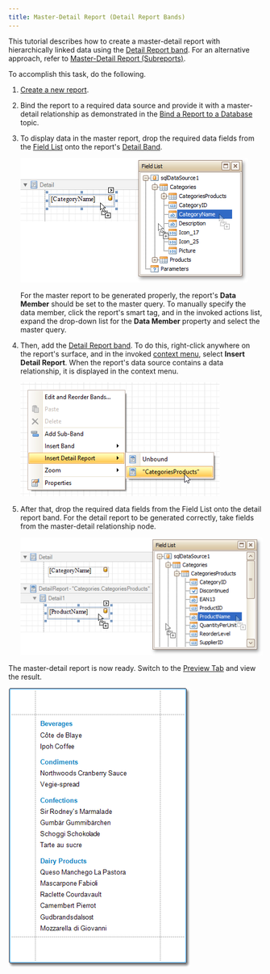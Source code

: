 ```yaml
---
title: Master-Detail Report (Detail Report Bands)
---
```

This tutorial describes how to create a master-detail report with hierarchically linked data using the [Detail Report band](../../../../../../interface-elements-for-desktop/articles/report-designer/report-designer-for-winforms/report-designer-reference/report-bands/detail-report-band-for-master-detail-reports.md). For an alternative approach, refer to [Master-Detail Report (Subreports)](../../../../../../interface-elements-for-desktop/articles/report-designer/report-designer-for-winforms/create-reports/report-types/master-detail-report-(subreports).md).

To accomplish this task, do the following.
1. [Create a new report](../../../../../../interface-elements-for-desktop/articles/report-designer/report-designer-for-winforms/create-reports/basic-operations/create-a-new-report.md).
2. Bind the report to a required data source and provide it with a master-detail relationship as demonstrated in the [Bind a Report to a Database](../../../../../../interface-elements-for-desktop/articles/report-designer/report-designer-for-winforms/create-reports/binding-a-report-to-data/bind-a-report-to-a-database.md) topic.
3. To display data in the master report, drop the required data fields from the [Field List](../../../../../../interface-elements-for-desktop/articles/report-designer/report-designer-for-winforms/report-designer-reference/report-designer-ui/field-list.md) onto the report's [Detail Band](../../../../../../interface-elements-for-desktop/articles/report-designer/report-designer-for-winforms/report-designer-reference/report-bands/detail-band.md).
	
	![eud-win-reports-detail-band-drop-fields](../../../../../images/Img126919.png)
	
	For the master report to be generated properly, the report's **Data Member** should be set to the master query. To manually specify the data member, click the report's smart tag, and in the invoked actions list, expand the drop-down list for the **Data Member** property and select the master query.
4. Then, add the [Detail Report band](../../../../../../interface-elements-for-desktop/articles/report-designer/report-designer-for-winforms/report-designer-reference/report-bands/detail-report-band-for-master-detail-reports.md). To do this, right-click anywhere on the report's surface, and in the invoked [context menu](../../../../../../interface-elements-for-desktop/articles/report-designer/report-designer-for-winforms/report-designer-reference/report-designer-ui/context-menu.md), select **Insert Detail Report**. When the report's data source contains a data relationship, it is displayed in the context menu.
	
	![RD_HowTo_MasterDetail_0](../../../../../images/Img8598.png)
5. After that, drop the required data fields from the Field List onto the detail report band. For the detail report to be generated correctly, take fields from the master-detail relationship node.
	
	![eud-win-detail-report-band-drop-fields](../../../../../images/Img126920.png)

The master-detail report is now ready. Switch to the [Preview Tab](../../../../../../interface-elements-for-desktop/articles/report-designer/report-designer-for-winforms/report-designer-reference/report-designer-ui/preview-tab.md) and view the result.

![RD_HowTo_MasterDetail_2](../../../../../images/Img8600.png)